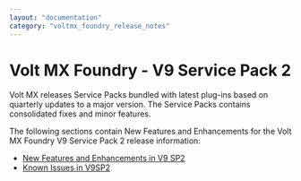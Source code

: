 ```yaml
---
layout: "documentation"
category: "voltmx_foundry_release_notes"
---
```

                           

Volt MX  Foundry - V9 Service Pack 2
==================================

Volt MX  releases Service Packs bundled with latest plug-ins based on quarterly updates to a major version. The Service Packs contains consolidated fixes and minor features.

The following sections contain New Features and Enhancements for the Volt MX Foundry V9 Service Pack 2 release information:

*   [New Features and Enhancements in V9 SP2](V9SP2_New_Features.html)
*   [Known Issues in V9SP2](V9SP2_Knownissues.html)
